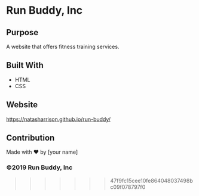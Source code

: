 # Run Buddy, Inc

## Purpose

A website that offers fitness training services.

## Built With

- HTML
- CSS

## Website

https://natasharrison.github.io/run-buddy/

## Contribution

Made with ❤️ by [your name]

### ©️2019 Run Buddy, Inc

> > > > > > > 47f9fc15cee10fe864048037498bc09f078797f0
